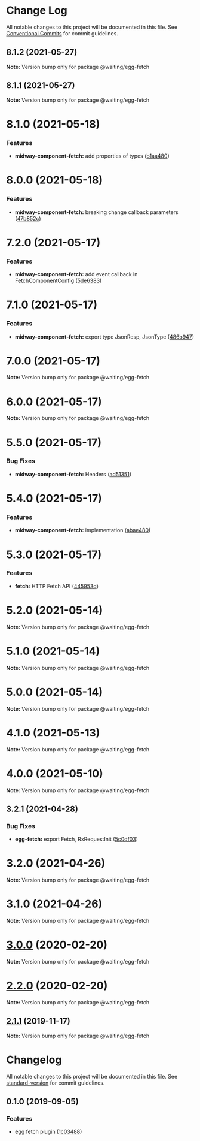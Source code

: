 # Change Log

All notable changes to this project will be documented in this file.
See [Conventional Commits](https://conventionalcommits.org) for commit guidelines.

## 8.1.2 (2021-05-27)

**Note:** Version bump only for package @waiting/egg-fetch





## 8.1.1 (2021-05-27)

**Note:** Version bump only for package @waiting/egg-fetch





# 8.1.0 (2021-05-18)


### Features

* **midway-component-fetch:** add properties of types ([b1aa480](https://github.com/waitingsong/rxxfetch/commit/b1aa48095d84073096bdca94b4152759b2f13110))





# 8.0.0 (2021-05-18)


### Features

* **midway-component-fetch:** breaking change callback parameters ([47b852c](https://github.com/waitingsong/rxxfetch/commit/47b852ca248529cc87932d8f0eb32119ba68fc13))





# 7.2.0 (2021-05-17)


### Features

* **midway-component-fetch:** add event callback in FetchComponentConfig ([5de6383](https://github.com/waitingsong/rxxfetch/commit/5de63835991f7e29c371bfa5a6b723dfc1ad5044))





# 7.1.0 (2021-05-17)


### Features

* **midway-component-fetch:** export type JsonResp, JsonType ([486b947](https://github.com/waitingsong/rxxfetch/commit/486b94729441fee911b9669fc9a36fdca7c4b56d))





# 7.0.0 (2021-05-17)

**Note:** Version bump only for package @waiting/egg-fetch





# 6.0.0 (2021-05-17)

**Note:** Version bump only for package @waiting/egg-fetch





# 5.5.0 (2021-05-17)


### Bug Fixes

* **midway-component-fetch:** Headers ([ad51351](https://github.com/waitingsong/rxxfetch/commit/ad5135125a518a93e2a8b50c365a1581282ceab3))





# 5.4.0 (2021-05-17)


### Features

* **midway-component-fetch:** implementation ([abae480](https://github.com/waitingsong/rxxfetch/commit/abae480513cd2892979b90d7b6941342bf8c9ade))





# 5.3.0 (2021-05-17)


### Features

* **fetch:** HTTP Fetch API ([445953d](https://github.com/waitingsong/rxxfetch/commit/445953d7bcca0fc0545bede4ffbe1e0a2acc7d11))





# 5.2.0 (2021-05-14)

**Note:** Version bump only for package @waiting/egg-fetch





# 5.1.0 (2021-05-14)

**Note:** Version bump only for package @waiting/egg-fetch





# 5.0.0 (2021-05-14)

**Note:** Version bump only for package @waiting/egg-fetch





# 4.1.0 (2021-05-13)

**Note:** Version bump only for package @waiting/egg-fetch





# 4.0.0 (2021-05-10)

**Note:** Version bump only for package @waiting/egg-fetch





## 3.2.1 (2021-04-28)


### Bug Fixes

* **egg-fetch:** export Fetch, RxRequestInit ([5c0df03](https://github.com/waitingsong/rxxfetch/commit/5c0df03e274e7bd120b7540aad34120a7dbe84db))





# 3.2.0 (2021-04-26)

**Note:** Version bump only for package @waiting/egg-fetch





# 3.1.0 (2021-04-26)

**Note:** Version bump only for package @waiting/egg-fetch





# [3.0.0](https://github.com/waitingsong/rxxfetch/compare/v2.2.0...v3.0.0) (2020-02-20)

**Note:** Version bump only for package @waiting/egg-fetch





# [2.2.0](https://github.com/waitingsong/rxxfetch/compare/v2.1.1...v2.2.0) (2020-02-20)

**Note:** Version bump only for package @waiting/egg-fetch





## [2.1.1](https://github.com/waitingsong/rxxfetch/compare/v2.1.0...v2.1.1) (2019-11-17)

**Note:** Version bump only for package @waiting/egg-fetch





# Changelog

All notable changes to this project will be documented in this file. See [standard-version](https://github.com/conventional-changelog/standard-version) for commit guidelines.

## 0.1.0 (2019-09-05)


### Features

* egg fetch plugin ([1c03488](https://github.com/waitingsong/egg-fetch/commit/1c03488))
